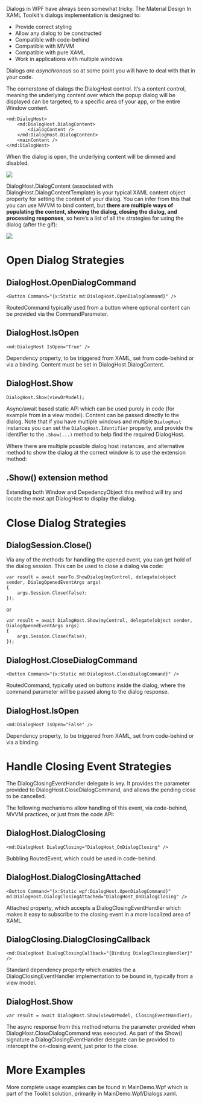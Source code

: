 Dialogs in WPF have always been somewhat tricky.  The Material Design In XAML Toolkit's dialogs implementation is designed to:

* Provide correct styling
* Allow any dialog to be constructed
* Compatible with code-behind
* Compatible with MVVM
* Compatible with pure XAML
* Work in applications with multiple windows

Dialogs _are asynchronous_ so at some point you will have to deal with that in your code.

The cornerstone of dialogs the DialogHost control.  It’s a content control, meaning the underlying content over which the popup dialog will be displayed can be targeted; to a specific area of your app, or the entire Window content.

```
<md:DialogHost>
    <md:DialogHost.DialogContent>
        <dialogContent />
    </md:DialogHost.DialogContent>
    <mainContent />
</md:DialogHost>
```

When the dialog is open, the underlying content will be dimmed and disabled.

![](https://dragablz.files.wordpress.com/2015/10/materialdesigndialogs.png)

DialogHost.DialogContent (associated with DialogHost.DialogContentTemplate) is your typical XAML content object property for setting the content of your dialog.  You can infer from this that you can use MVVM to bind content, but **there are multiple ways of populating the content, showing the dialog, closing the dialog, and processing responses**, so here’s a list of all the strategies for using the dialog (after the gif):

![](https://dragablz.files.wordpress.com/2015/10/materialdesigndialog_s.gif)

# Open Dialog Strategies

## DialogHost.OpenDialogCommand

```
<Button Command="{x:Static md:DialogHost.OpenDialogCommand}" />
```

RoutedCommand typically used from a button where optional content can be provided via the CommandParameter.

## DialogHost.IsOpen

```
<md:DialogHost IsOpen="True" />
```

Dependency property, to be triggered from XAML, set from code-behind or via a binding.  Content must be set in DialogHost.DialogContent.

## DialogHost.Show

```
DialogHost.Show(viewOrModel);
```

Async/await based static API which can be used purely in code (for example from in a view model).  Content can be passed directly to the dialog.  Note that if you have multiple windows and multiple ``` DialogHost ``` instances you can set the ``` DialogHost.Identifier ``` property, and provide the identifier to the ``` .Show(...) ``` method to help find the required DialogHost.  

Where there are multiple possible dialog host instances, and alternative method to show the dialog at the correct window is to use the extension method:

## .Show() extension method

Extending both Window and DepedencyObject this method will try and locate the most apt DialogHost to display the dialog.

# Close Dialog Strategies

## DialogSession.Close()

Via any of the methods for handling the opened event, you can get hold of the dialog session.  This can be used to close a dialog via code:

```
var result = await nearTo.ShowDialog(myControl, delegate(object sender, DialogOpenedEventArgs args)
{
    args.Session.Close(false);
});
```

or

```
var result = await DialogHost.Show(myControl, delegate(object sender, DialogOpenedEventArgs args)
{
    args.Session.Close(false);
});
```

## DialogHost.CloseDialogCommand

```
<Button Command="{x:Static md:DialogHost.CloseDialogCommand}" />
```

RoutedCommand, typically used on buttons inside the dialog, where the command parameter will be passed along to the dialog response.

## DialogHost.IsOpen

```
<md:DialogHost IsOpen="False" />
```

Dependency property, to be triggered from XAML, set from code-behind or via a binding.

# Handle Closing Event Strategies

The DialogClosingEventHandler delegate is key.  It provides the parameter provided to DialogHost.CloseDialogCommand, and allows the pending close to be cancelled.

The following mechanisms allow handling of this event, via code-behind, MVVM practices, or just from the code API:

## DialogHost.DialogClosing

```
<md:DialogHost DialogClosing="DialogHost_OnDialogClosing" />
```

Bubbling RoutedEvent, which could be used in code-behind.

## DialogHost.DialogClosingAttached

```
<Button Command="{x:Static wpf:DialogHost.OpenDialogCommand}" md:DialogHost.DialogClosingAttached="DialogHost_OnDialogClosing" />
```

Attached property, which accepts a DialogClosingEventHandler which makes it easy to subscribe to the closing event in a more localized area of XAML.

## DialogClosing.DialogClosingCallback

```
<md:DialogHost DialogClosingCallback="{Binding DialogClosingHandler}" />
```

Standard dependency property which enables the a DialogClosingEventHandler implementation to be bound in, typically from a view model.

## DialogHost.Show

```
var result = await DialogHost.Show(viewOrModel, ClosingEventHandler);
```

The async response from this method returns the parameter provided when DialogHost.CloseDialogCommand was executed.  As part of the Show() signature a DialogClosingEventHandler delegate can be provided to intercept the on-closing event, just prior to the close.

# More Examples

More complete usage examples can be found in MainDemo.Wpf which is part of the Toolkit solution, primarily in MainDemo.Wpf/Dialogs.xaml.